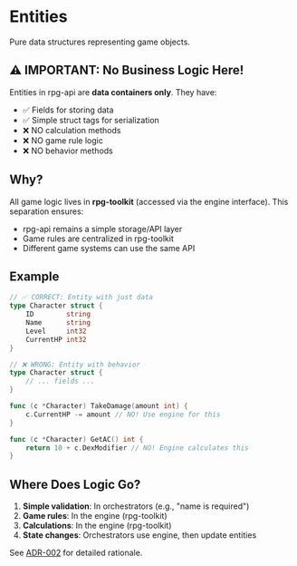 # Entities

Pure data structures representing game objects. 

## ⚠️ IMPORTANT: No Business Logic Here!

Entities in rpg-api are **data containers only**. They have:
- ✅ Fields for storing data
- ✅ Simple struct tags for serialization
- ❌ NO calculation methods
- ❌ NO game rule logic
- ❌ NO behavior methods

## Why?

All game logic lives in **rpg-toolkit** (accessed via the engine interface). This separation ensures:
- rpg-api remains a simple storage/API layer
- Game rules are centralized in rpg-toolkit
- Different game systems can use the same API

## Example

```go
// ✅ CORRECT: Entity with just data
type Character struct {
    ID        string
    Name      string
    Level     int32
    CurrentHP int32
}

// ❌ WRONG: Entity with behavior
type Character struct {
    // ... fields ...
}

func (c *Character) TakeDamage(amount int) {
    c.CurrentHP -= amount // NO! Use engine for this
}

func (c *Character) GetAC() int {
    return 10 + c.DexModifier // NO! Engine calculates this
}
```

## Where Does Logic Go?

1. **Simple validation**: In orchestrators (e.g., "name is required")
2. **Game rules**: In the engine (rpg-toolkit)
3. **Calculations**: In the engine (rpg-toolkit)
4. **State changes**: Orchestrators use engine, then update entities

See [ADR-002](../../docs/adr/002-entity-data-models.md) for detailed rationale.